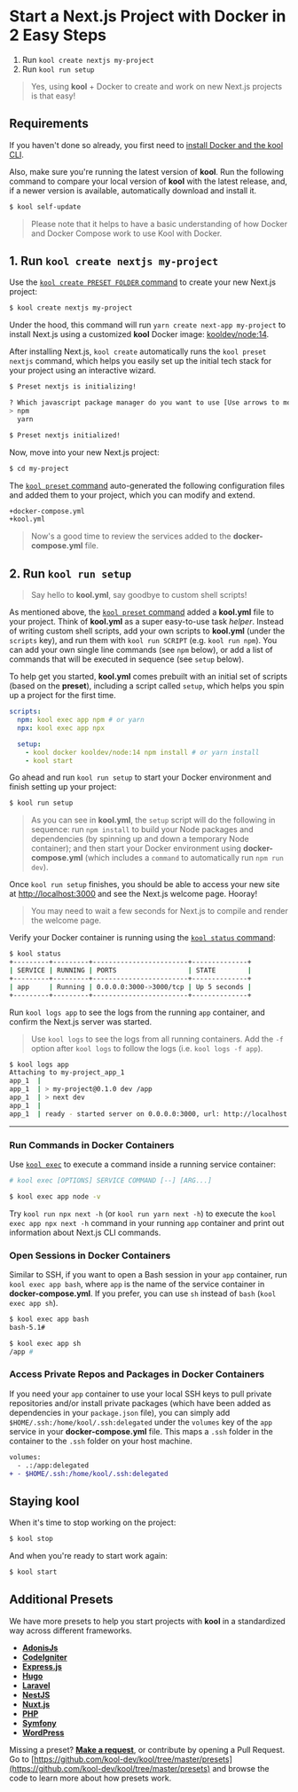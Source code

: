 # Start a Next.js Project with Docker in 2 Easy Steps

1. Run `kool create nextjs my-project`
2. Run `kool run setup`

> Yes, using **kool** + Docker to create and work on new Next.js projects is that easy!

## Requirements

If you haven't done so already, you first need to [install Docker and the kool CLI](/docs/getting-started/installation).

Also, make sure you're running the latest version of **kool**. Run the following command to compare your local version of **kool** with the latest release, and, if a newer version is available, automatically download and install it.

```bash
$ kool self-update
```

> Please note that it helps to have a basic understanding of how Docker and Docker Compose work to use Kool with Docker.

## 1. Run `kool create nextjs my-project`

Use the [`kool create PRESET FOLDER` command](/docs/commands/kool-create) to create your new Next.js project:

```bash
$ kool create nextjs my-project
```

Under the hood, this command will run `yarn create next-app my-project` to install Next.js using a customized **kool** Docker image: <a href="https://github.com/kool-dev/docker-node" target="_blank">kooldev/node:14</a>.

After installing Next.js, `kool create` automatically runs the `kool preset nextjs` command, which helps you easily set up the initial tech stack for your project using an interactive wizard.

```bash
$ Preset nextjs is initializing!

? Which javascript package manager do you want to use [Use arrows to move, type to filter]
> npm
  yarn

$ Preset nextjs initialized!
```

Now, move into your new Next.js project:

```bash
$ cd my-project
```

The [`kool preset` command](/docs/commands/kool-preset) auto-generated the following configuration files and added them to your project, which you can modify and extend.

```bash
+docker-compose.yml
+kool.yml
```

> Now's a good time to review the services added to the **docker-compose.yml** file.

## 2. Run `kool run setup`

> Say hello to **kool.yml**, say goodbye to custom shell scripts!

As mentioned above, the [`kool preset` command](/docs/commands/kool-preset) added a **kool.yml** file to your project. Think of **kool.yml** as a super easy-to-use task _helper_. Instead of writing custom shell scripts, add your own scripts to **kool.yml** (under the `scripts` key), and run them with `kool run SCRIPT` (e.g. `kool run npm`). You can add your own single line commands (see `npm` below), or add a list of commands that will be executed in sequence (see `setup` below).

To help get you started, **kool.yml** comes prebuilt with an initial set of scripts (based on the **preset**), including a script called `setup`, which helps you spin up a project for the first time.

```yaml
scripts:
  npm: kool exec app npm # or yarn
  npx: kool exec app npx

  setup:
    - kool docker kooldev/node:14 npm install # or yarn install
    - kool start
```

Go ahead and run `kool run setup` to start your Docker environment and finish setting up your project:

```bash
$ kool run setup
```

> As you can see in **kool.yml**, the `setup` script will do the following in sequence: run `npm install` to build your Node packages and dependencies (by spinning up and down a temporary Node container); and then start your Docker environment using **docker-compose.yml** (which includes a `command` to automatically run `npm run dev`).

Once `kool run setup` finishes, you should be able to access your new site at [http://localhost:3000](http://localhost:3000) and see the Next.js welcome page. Hooray!

> You may need to wait a few seconds for Next.js to compile and render the welcome page.

Verify your Docker container is running using the [`kool status` command](/docs/commands/kool-status):

```bash
$ kool status
+---------+---------+------------------------+--------------+
| SERVICE | RUNNING | PORTS                  | STATE        |
+---------+---------+------------------------+--------------+
| app     | Running | 0.0.0.0:3000->3000/tcp | Up 5 seconds |
+---------+---------+------------------------+--------------+
```

Run `kool logs app` to see the logs from the running `app` container, and confirm the Next.js server was started.

> Use `kool logs` to see the logs from all running containers. Add the `-f` option after `kool logs` to follow the logs (i.e. `kool logs -f app`).

```bash
$ kool logs app
Attaching to my-project_app_1
app_1  |
app_1  | > my-project@0.1.0 dev /app
app_1  | > next dev
app_1  |
app_1  | ready - started server on 0.0.0.0:3000, url: http://localhost:3000
```

---

### Run Commands in Docker Containers

Use [`kool exec`](/docs/commands/kool-exec) to execute a command inside a running service container:

```bash
# kool exec [OPTIONS] SERVICE COMMAND [--] [ARG...]

$ kool exec app node -v
```

Try `kool run npx next -h` (or `kool run yarn next -h`) to execute the `kool exec app npx next -h` command in your running `app` container and print out information about Next.js CLI commands.

### Open Sessions in Docker Containers

Similar to SSH, if you want to open a Bash session in your `app` container, run `kool exec app bash`, where `app` is the name of the service container in **docker-compose.yml**. If you prefer, you can use `sh` instead of `bash` (`kool exec app sh`).

```bash
$ kool exec app bash
bash-5.1#

$ kool exec app sh
/app #
```

### Access Private Repos and Packages in Docker Containers

If you need your `app` container to use your local SSH keys to pull private repositories and/or install private packages (which have been added as dependencies in your `package.json` file), you can simply add `$HOME/.ssh:/home/kool/.ssh:delegated` under the `volumes` key of the `app` service in your **docker-compose.yml** file. This maps a `.ssh` folder in the container to the `.ssh` folder on your host machine.

```diff
volumes:
  - .:/app:delegated
+ - $HOME/.ssh:/home/kool/.ssh:delegated
```

## Staying kool

When it's time to stop working on the project:

```bash
$ kool stop
```

And when you're ready to start work again:

```bash
$ kool start
```

## Additional Presets

We have more presets to help you start projects with **kool** in a standardized way across different frameworks.

- **[AdonisJs](/docs/2-Presets/AdonisJs.md)**
- **[CodeIgniter](/docs/2-Presets/CodeIgniter.md)**
- **[Express.js](/docs/2-Presets/ExpressJS.md)**
- **[Hugo](/docs/2-Presets/Hugo.md)**
- **[Laravel](/docs/2-Presets/Laravel.md)**
- **[NestJS](/docs/2-Presets/NestJS.md)**
- **[Nuxt.js](/docs/2-Presets/NuxtJS.md)**
- **[PHP](/docs/2-Presets/PHP.md)**
- **[Symfony](/docs/2-Presets/Symfony.md)**
- **[WordPress](/docs/2-Presets/WordPress.md)**

Missing a preset? **[Make a request](https://github.com/kool-dev/kool/issues/new)**, or contribute by opening a Pull Request. Go to [https://github.com/kool-dev/kool/tree/master/presets](https://github.com/kool-dev/kool/tree/master/presets) and browse the code to learn more about how presets work.
